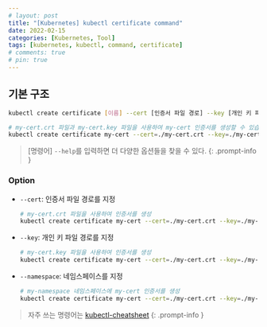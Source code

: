 ```yaml
---
# layout: post
title: "[Kubernetes] kubectl certificate command"
date: 2022-02-15
categories: [Kubernetes, Tool]
tags: [kubernetes, kubectl, command, certificate]
# comments: true
# pin: true
---
```


## 기본 구조

```bash
kubectl create certificate [이름] --cert [인증서 파일 경로] --key [개인 키 파일 경로]

# my-cert.crt 파일과 my-cert.key 파일을 사용하여 my-cert 인증서를 생성할 수 있습니다.
kubectl create certificate my-cert --cert=./my-cert.crt --key=./my-cert.key
```

> [명령어] `--help`를 입력하면 더 다양한 옵션들을 찾을 수 있다.
{: .prompt-info }

### Option

- `--cert`: 인증서 파일 경로를 지정
    ```bash
    # my-cert.crt 파일을 사용하여 인증서를 생성
    kubectl create certificate my-cert --cert=./my-cert.crt --key=./my-cert.key
    ```

- `--key`: 개인 키 파일 경로를 지정
    ```bash
    # my-cert.key 파일을 사용하여 인증서를 생성
    kubectl create certificate my-cert --cert=./my-cert.crt --key=./my-cert.key
    ```

- `--namespace`: 네임스페이스를 지정
    ```bash
    # my-namespace 네임스페이스에 my-cert 인증서를 생성
    kubectl create certificate my-cert --cert=./my-cert.crt --key=./my-cert.key --namespace=my-namespace
    ```

> 자주 쓰는 명령어는 [kubectl-cheatsheet](https://kubernetes.io/docs/reference/kubectl/cheatsheet/)
{: .prompt-info }